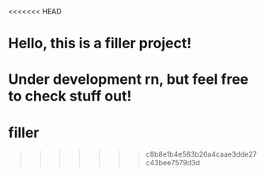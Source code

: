 <<<<<<< HEAD
# Hello, this is a filler project!

Under development rn, but feel free to check stuff out!
=======
# filler
>>>>>>> c8b8e1b4e563b26a4caae3dde27c43bee7579d3d
